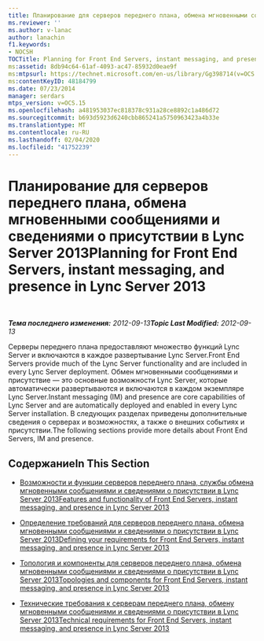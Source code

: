 ```yaml
---
title: Планирование для серверов переднего плана, обмена мгновенными сообщениями и сведениями о присутствии
ms.reviewer: ''
ms.author: v-lanac
author: lanachin
f1.keywords:
- NOCSH
TOCTitle: Planning for Front End Servers, instant messaging, and presence
ms:assetid: 8db94c64-61af-4093-ac47-85932d0eae9f
ms:mtpsurl: https://technet.microsoft.com/en-us/library/Gg398714(v=OCS.15)
ms:contentKeyID: 48184799
ms.date: 07/23/2014
manager: serdars
mtps_version: v=OCS.15
ms.openlocfilehash: a481953037ec818378c931a28ce8892c1a486d72
ms.sourcegitcommit: b693d5923d6240cbb865241a5750963423a4b33e
ms.translationtype: MT
ms.contentlocale: ru-RU
ms.lasthandoff: 02/04/2020
ms.locfileid: "41752239"
---
```

<div data-xmlns="http://www.w3.org/1999/xhtml">

<div class="topic" data-xmlns="http://www.w3.org/1999/xhtml" data-msxsl="urn:schemas-microsoft-com:xslt" data-cs="http://msdn.microsoft.com/en-us/">

<div data-asp="http://msdn2.microsoft.com/asp">

# <a name="planning-for-front-end-servers-instant-messaging-and-presence-in-lync-server-2013"></a><span data-ttu-id="536c2-102">Планирование для серверов переднего плана, обмена мгновенными сообщениями и сведениями о присутствии в Lync Server 2013</span><span class="sxs-lookup"><span data-stu-id="536c2-102">Planning for Front End Servers, instant messaging, and presence in Lync Server 2013</span></span>

</div>

<div id="mainSection">

<div id="mainBody">

<span> </span>

<span data-ttu-id="536c2-103">_**Тема последнего изменения:** 2012-09-13_</span><span class="sxs-lookup"><span data-stu-id="536c2-103">_**Topic Last Modified:** 2012-09-13_</span></span>

<span data-ttu-id="536c2-104">Серверы переднего плана предоставляют множество функций Lync Server и включаются в каждое развертывание Lync Server.</span><span class="sxs-lookup"><span data-stu-id="536c2-104">Front End Servers provide much of the Lync Server functionality and are included in every Lync Server deployment.</span></span> <span data-ttu-id="536c2-105">Обмен мгновенными сообщениями и присутствие — это основные возможности Lync Server, которые автоматически развертываются и включаются в каждом экземпляре Lync Server.</span><span class="sxs-lookup"><span data-stu-id="536c2-105">Instant messaging (IM) and presence are core capabilities of Lync Server and are automatically deployed and enabled in every Lync Server installation.</span></span> <span data-ttu-id="536c2-106">В следующих разделах приведены дополнительные сведения о серверах и возможностях, а также о внешних событиях и присутствии.</span><span class="sxs-lookup"><span data-stu-id="536c2-106">The following sections provide more details about Front End Servers, IM and presence.</span></span>

<div>

## <a name="in-this-section"></a><span data-ttu-id="536c2-107">Содержание</span><span class="sxs-lookup"><span data-stu-id="536c2-107">In This Section</span></span>

  - [<span data-ttu-id="536c2-108">Возможности и функции серверов переднего плана, службы обмена мгновенными сообщениями и сведениями о присутствии в Lync Server 2013</span><span class="sxs-lookup"><span data-stu-id="536c2-108">Features and functionality of Front End Servers, instant messaging, and presence in Lync Server 2013</span></span>](lync-server-2013-features-and-functionality-of-front-end-servers-instant-messaging-and-presence.md)

  - [<span data-ttu-id="536c2-109">Определение требований для серверов переднего плана, обмена мгновенными сообщениями и сведениями о присутствии в Lync Server 2013</span><span class="sxs-lookup"><span data-stu-id="536c2-109">Defining your requirements for Front End Servers, instant messaging, and presence in Lync Server 2013</span></span>](lync-server-2013-defining-your-requirements-for-front-end-servers-instant-messaging-and-presence.md)

  - [<span data-ttu-id="536c2-110">Топология и компоненты для серверов переднего плана, обмена мгновенными сообщениями и сведениями о присутствии в Lync Server 2013</span><span class="sxs-lookup"><span data-stu-id="536c2-110">Topologies and components for Front End Servers, instant messaging, and presence in Lync Server 2013</span></span>](lync-server-2013-topologies-and-components-for-front-end-servers-instant-messaging-and-presence.md)

  - [<span data-ttu-id="536c2-111">Технические требования к серверам переднего плана, обмену мгновенными сообщениями и сведениями о присутствии в Lync Server 2013</span><span class="sxs-lookup"><span data-stu-id="536c2-111">Technical requirements for Front End Servers, instant messaging, and presence in Lync Server 2013</span></span>](lync-server-2013-technical-requirements-for-front-end-servers-instant-messaging-and-presence.md)

</div>

</div>

<span> </span>

</div>

</div>

</div>

